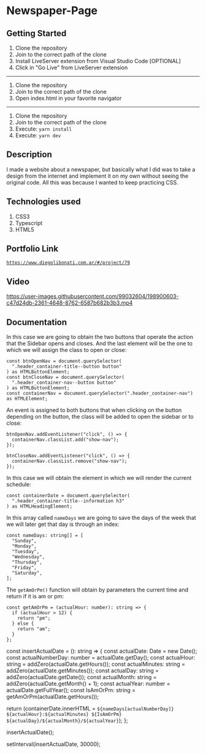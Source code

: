 # Newspaper-Page

## Getting Started

1. Clone the repository
2. Join to the correct path of the clone
3. Install LiveServer extension from Visual Studio Code [OPTIONAL]
4. Click in "Go Live" from LiveServer extension

---

1. Clone the repository
2. Join to the correct path of the clone
3. Open index.html in your favorite navigator

---

1. Clone the repository
2. Join to the correct path of the clone
3. Execute: `yarn install`
4. Execute: `yarn dev`

## Description

I made a website about a newspaper, but basically what I did was to take a design from the internet and implement it on my own without seeing the original code. All this was because I wanted to keep practicing CSS.

## Technologies used

1. CSS3
2. Typescript
3. HTML5

## Portfolio Link

[`https://www.diegolibonati.com.ar/#/project/79`](https://www.diegolibonati.com.ar/#/project/79)

## Video

https://user-images.githubusercontent.com/99032604/198900603-c47d24db-2361-4648-8762-6587b682b3b3.mp4

## Documentation

In this case we are going to obtain the two buttons that operate the action that the Sidebar opens and closes. And the last element will be the one to which we will assign the class to open or close:

```
const btnOpenNav = document.querySelector(
  ".header_container-title--button button"
) as HTMLButtonElement;
const btnCloseNav = document.querySelector(
  ".header_container-nav--button button"
) as HTMLButtonElement;
const containerNav = document.querySelector(".header_container-nav") as HTMLElement;
```

An event is assigned to both buttons that when clicking on the button depending on the button, the class will be added to open the sidebar or to close:

```
btnOpenNav.addEventListener("click", () => {
  containerNav.classList.add("show-nav");
});

btnCloseNav.addEventListener("click", () => {
  containerNav.classList.remove("show-nav");
});
```

In this case we will obtain the element in which we will render the current schedule:

```
const containerDate = document.querySelector(
  ".header_container-title--information h3"
) as HTMLHeadingElement;
```

In this array called `nameDays` we are going to save the days of the week that we will later get that day is through an index:

```
const nameDays: string[] = [
  "Sunday",
  "Monday",
  "Tuesday",
  "Wednesday",
  "Thursday",
  "Friday",
  "Saturday",
];
```

The `getAmOrPm()` function will obtain by parameters the current time and return if it is am or pm:

```
const getAmOrPm = (actualHour: number): string => {
  if (actualHour > 12) {
    return "pm";
  } else {
    return "am";
  }
};
```
const insertActualDate = (): string => {
  const actualDate: Date = new Date();
  const actualNumberDay: number = actualDate.getDay();
  const actualHour: string = addZero(actualDate.getHours());
  const actualMinutes: string = addZero(actualDate.getMinutes());
  const actualDay: string = addZero(actualDate.getDate());
  const actualMonth: string = addZero(actualDate.getMonth() + 1);
  const actualYear: number = actualDate.getFullYear();
  const IsAmOrPm: string = getAmOrPm(actualDate.getHours());

  return (containerDate.innerHTML = `${nameDays[actualNumberDay]} ${actualHour}:${actualMinutes} ${IsAmOrPm} ${actualDay}/${actualMonth}/${actualYear}`);
};

insertActualDate();

setInterval(insertActualDate, 30000);
```

